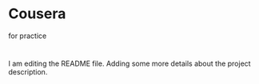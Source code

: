 # Cousera
for practice

#
I am editing the README file. Adding some more details about the project description.
